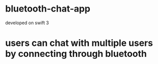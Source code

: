 # bluetooth-chat-app
developed on swift 3

# users can chat with multiple users by connecting through bluetooth
